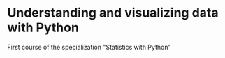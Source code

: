 # Understanding and visualizing data with Python

First course of the specialization "Statistics with Python"


